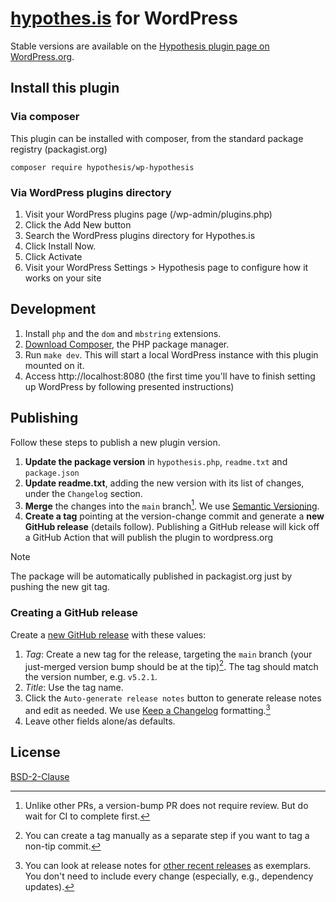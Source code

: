 # [hypothes.is](http://hypothes.is/) for WordPress

Stable versions are available on the [Hypothesis plugin page on WordPress.org](https://wordpress.org/plugins/hypothesis/).

## Install this plugin

### Via composer

This plugin can be installed with composer, from the standard package registry (packagist.org)

    composer require hypothesis/wp-hypothesis

### Via WordPress plugins directory

1. Visit your WordPress plugins page (/wp-admin/plugins.php)
2. Click the Add New button
3. Search the WordPress plugins directory for Hypothes.is
4. Click Install Now.
5. Click Activate
6. Visit your WordPress Settings > Hypothesis page to configure how it works on your site

## Development

1. Install `php` and the `dom` and `mbstring` extensions.
2. [Download Composer](https://getcomposer.org/download/), the PHP package manager.
3. Run `make dev`. This will start a local WordPress instance with this plugin mounted on it.
4. Access http://localhost:8080 (the first time you'll have to finish setting up WordPress by following presented instructions)

## Publishing

Follow these steps to publish a new plugin version.

1. **Update the package version** in `hypothesis.php`, `readme.txt` and `package.json`
2. **Update readme.txt**, adding the new version with its list of changes, under the `Changelog` section.
3. **Merge** the changes into the `main` branch[^1]. We use [Semantic Versioning](https://semver.org/#semantic-versioning-200).
4. **Create a tag** pointing at the version-change commit and generate a **new GitHub release** (details follow). Publishing a GitHub release will kick off a GitHub Action that will publish the plugin to wordpress.org

> [!NOTE]
> The package will be automatically published in packagist.org just by pushing the new git tag.

### Creating a GitHub release

Create a [new GitHub release](https://github.com/hypothesis/wp-hypothesis/releases/new/) with these values:

1.  _Tag_: Create a new tag for the release, targeting the `main` branch (your just-merged version bump should be at the tip)[^2]. The tag should match the version number, e.g. `v5.2.1`.
2.  _Title_: Use the tag name.
3.  Click the `Auto-generate release notes` button to generate release notes and edit as needed. We use [Keep a Changelog](https://keepachangelog.com/en/1.0.0/) formatting.[^3]
4.  Leave other fields alone/as defaults.

[^1]: Unlike other PRs, a version-bump PR does not require review. But do wait for CI to complete first.
[^2]: You can create a tag manually as a separate step if you want to tag a non-tip commit.
[^3]: You can look at release notes for [other recent releases](https://github.com/hypothesis/wp-hypothesis/releases) as exemplars. You don't need to include every change (especially, e.g., dependency updates).

## License

[BSD-2-Clause](http://opensource.org/licenses/BSD-2-Clause)
